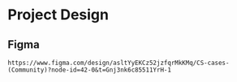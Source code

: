 # Project Design
## Figma 
`https://www.figma.com/design/asltYyEKCz52jzfqrMkKMq/CS-cases-(Community)?node-id=42-0&t=Gnj3nk6c85511YrH-1`
